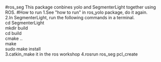 #ros_seg
This package conbines yolo and SegmenterLight together using ROS.
#How to run
1.See "how to run" in ros_yolo package, do it again.<br>
2.In SegmenterLight, run the following commands in a terminal.<br>
cd SegmenterLight<br>
mkdir build<br>
cd build<br>
cmake ..<br>
make<br>
sudo make install<br>
3.catkin_make it in the ros workshop
4.rosrun ros_seg pcl_create
